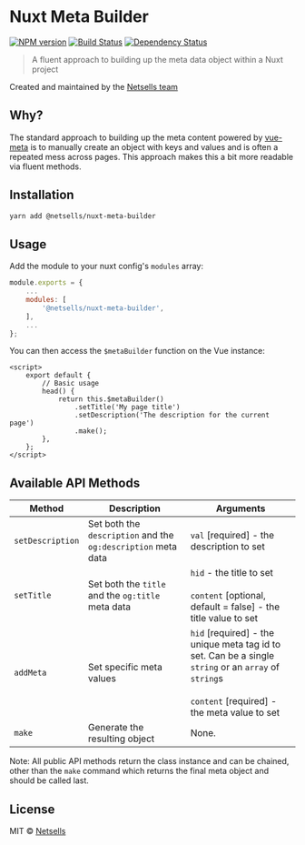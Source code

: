 # Nuxt Meta Builder 

[![NPM version][npm-image]][npm-url] [![Build Status][travis-image]][travis-url] [![Dependency Status][daviddm-image]][daviddm-url]

> A fluent approach to building up the meta data object within a Nuxt project

Created and maintained by the [Netsells team](https://netsells.co.uk/)

## Why?

The standard approach to building up the meta content powered by [vue-meta](https://www.npmjs.com/package/vue-meta) is to manually create an object with keys and values and is often a repeated mess across pages. This approach makes this a bit more readable via fluent methods.

## Installation

```sh
yarn add @netsells/nuxt-meta-builder
```

## Usage

Add the module to your nuxt config's `modules` array:

```js
module.exports = {
    ...
    modules: [
        '@netsells/nuxt-meta-builder',
    ],
    ...
};
```

You can then access the `$metaBuilder` function on the Vue instance:

```vue
<script>
    export default {
        // Basic usage
        head() {
            return this.$metaBuilder()
                .setTitle('My page title')
                .setDescription('The description for the current page')
                .make();
        },       
    };
</script>
```

## Available API Methods

| Method | Description | Arguments |
| --- | --- | --- |
| `setDescription` | Set both the `description` and the `og:description` meta data | `val` [required] - the description to set |
| `setTitle` | Set both the `title` and the `og:title` meta data | `hid` - the title to set<br><br> `content` [optional, default = false] - the title value to set |
| `addMeta` | Set specific meta values | `hid` [required] - the unique meta tag id to set. Can be a single `string` or an `array` of `string`s<br><br>`content` [required] - the meta value to set |
| `make` | Generate the resulting object | None. |

Note: All public API methods return the class instance and can be chained, other than the `make` command which returns the final meta object and should be called last.

## License

MIT © [Netsells](https://www.netsells.co.uk)


[npm-image]: https://badge.fury.io/js/%40netsells%2Fnuxt-meta-builder.svg
[npm-url]: https://npmjs.org/package/@netsells/nuxt-meta-builder
[travis-image]: https://travis-ci.org/netsells/nuxt-meta-builder.svg?branch=master
[travis-url]: https://travis-ci.org/netsells/nuxt-meta-builder
[daviddm-image]: https://david-dm.org/netsells/nuxt-meta-builder.svg?theme=shields.io
[daviddm-url]: https://david-dm.org/netsells/nuxt-meta-builder
